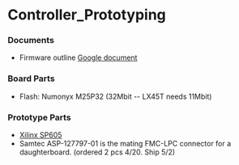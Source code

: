 # Controller_Prototyping
### Documents

 * Firmware outline [Google document](https://docs.google.com/document/d/1aGB4gnrxEyIMw52B1XW_bGGXIo3fa3n2_OX42RvdI-E/edit?hl=en&authkey=CKK2xawM)

### Board Parts

 * Flash:  Numonyx M25P32 (32Mbit -- LX45T needs 11Mbit)

### Prototype Parts

 * [Xilinx SP605](http://www.xilinx.com/products/boards-and-kits/EK-S6-SP605-G.htm)
 * Samtec ASP-127797-01 is the mating FMC-LPC connector for a daughterboard. (ordered 2 pcs 4/20.  Ship 5/2)

